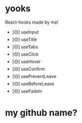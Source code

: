 # yooks

React-hooks made by me!

- [🟡] useInput
- [🟡] useTitle
- [🟡] useTabs
- [🟡] useClick
- [🟡] useHover
- [🟡] useConfirm
- [🟡] usePreventLeave
- [🟡] useBeforeLeave
- [🟡] useFadeIn

# my github name?
